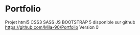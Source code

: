# Portfolio
Projet html5 CSS3 SASS JS BOOTSTRAP 5 disponible sur github https://github.com/Mila-90/Portfolio
Version 0